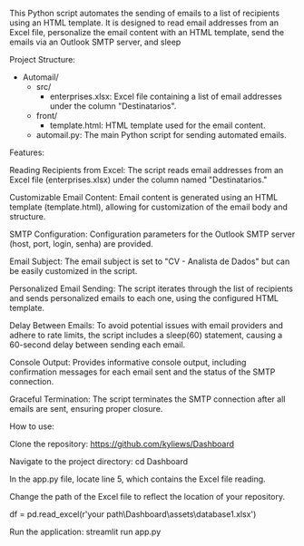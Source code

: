 This Python script automates the sending of emails to a list of recipients using an HTML template. It is designed to read email addresses from an Excel file, personalize the email content with an HTML template, send the emails via an Outlook SMTP server, and sleep 

Project Structure:

- Automail/
    - src/
        - enterprises.xlsx: Excel file containing a list of email addresses under the column "Destinatarios".
    - front/
        - template.html: HTML template used for the email content.
    - automail.py: The main Python script for sending automated emails.

Features:

Reading Recipients from Excel: The script reads email addresses from an Excel file (enterprises.xlsx) under the column named "Destinatarios."

Customizable Email Content: Email content is generated using an HTML template (template.html), allowing for customization of the email body and structure.

SMTP Configuration: Configuration parameters for the Outlook SMTP server (host, port, login, senha) are provided.

Email Subject: The email subject is set to "CV - Analista de Dados" but can be easily customized in the script.

Personalized Email Sending: The script iterates through the list of recipients and sends personalized emails to each one, using the configured HTML template.

Delay Between Emails: To avoid potential issues with email providers and adhere to rate limits, the script includes a sleep(60) statement, causing a 60-second delay between sending each email.

Console Output: Provides informative console output, including confirmation messages for each email sent and the status of the SMTP connection.

Graceful Termination: The script terminates the SMTP connection after all emails are sent, ensuring proper closure.

How to use:

Clone the repository: https://github.com/kyliews/Dashboard

Navigate to the project directory: cd Dashboard

In the app.py file, locate line 5, which contains the Excel file reading.

Change the path of the Excel file to reflect the location of your repository.

df = pd.read_excel(r'your path\Dashboard\assets\database1.xlsx')

Run the application: streamlit run app.py
